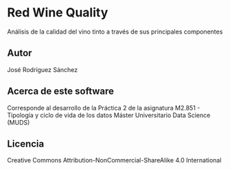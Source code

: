 Red Wine Quality
================
Análisis de la calidad del vino tinto a través de sus principales componentes


Autor
-----
José Rodríguez Sánchez


Acerca de este software
-----------------------
Corresponde al desarrollo de la Práctica 2 de la asignatura M2.851 - Tipología y ciclo de vida de los datos
Máster Universitario Data Science (MUDS)


Licencia
--------
Creative Commons Attribution-NonCommercial-ShareAlike 4.0 International
